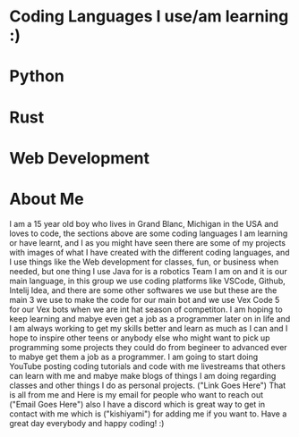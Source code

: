 # Coding Languages I use/am learning :)

# Python

# Rust

# Web Development

# About Me
I am a 15 year old boy who lives in Grand Blanc, Michigan in the USA and loves to code, the sections above are some coding languages I am learning or have learnt, and I as you might have seen there are some of my projects with images of what I have created with the different coding languages, and I use things like the Web development for classes, fun, or business when needed, but one thing I use Java for is a robotics Team I am on and it is our main language, in this group we use coding platforms like VSCode, Github, Intelij Idea, and there are some other softwares we use but these are the main 3 we use to make the code for our main bot and we use Vex Code 5 for our Vex bots when we are int hat season of competiton. I am hoping to keep learning and mabye even get a job as a programmer later on in life and I am always working to get my skills better and learn as much as I can and I hope to inspire other teens or anybody else who might want to pick up programming some projects they could do from begineer to advanced ever to mabye get them a job as a programmer. I am going to start doing YouTube posting coding tutorials and code with me livestreams that others can learn with me and mabye make blogs of things I am doing regarding classes and other things I do as personal projects. ("Link Goes Here") That is all from me and Here is my email for people who want to reach out ("Email Goes Here") also I have a discord which is great way to get in contact with me which is ("kishiyami") for adding me if you want to. Have a great day everybody and happy coding! :)